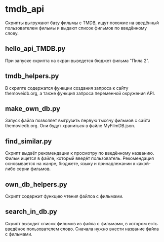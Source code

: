 # tmdb_api

Скрипты выгружают базу фильмы с TMDB, ищут похожие на введённый пользователем фильмы
и выдают список фильмов по введённому слову.

## hello_api_TMDB.py

При запуске скрипта на экран выведется бюджет фильма "Пила 2". 

## tmdb_helpers.py

В скрипте содержатся функции создания запроса к сайту themoveidb.org, 
а также функция запроса переменной окружения API.

## make_own_db.py

Запуск файла позволяет выгрузить первую тысячу фильмов с сайта themoviedb.org.
Они будут храниться в файле MyFilmDB.json.

## find_similar.py

Скрипт выдаёт рекомендации к просмотру по введённому названию. 
Фильм ищется в файле, который введёт пользователь.
Рекомендация основывается на жанре, бюджете, языку и принадлежании к какой-либо серии фильмов.

## own_db_helpers.py

Скрипт содержит функцию чтения файлоа с фильмами.

## search_in_db.py

Скрипт выводит список фильмов из файла с фильмами, в котором есть введёное пользователем слово.
Сначала нужно внести название файла с фильмами.
